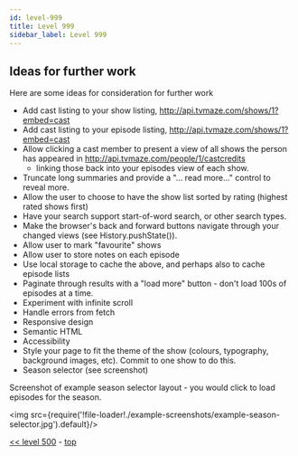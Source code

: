 ```yaml
---
id: level-999
title: Level 999
sidebar_label: Level 999
---
```


## Ideas for further work

Here are some ideas for consideration for further work

- Add cast listing to your show listing, http://api.tvmaze.com/shows/1?embed=cast
- Add cast listing to your episode listing, http://api.tvmaze.com/shows/1?embed=cast
- Allow clicking a cast member to present a view of all shows the person has appeared in http://api.tvmaze.com/people/1/castcredits
  - linking those back into your episodes view of each show.
- Truncate long summaries and provide a "... read more..." control to reveal more.
- Allow the user to choose to have the show list sorted by rating (highest rated shows first)
- Have your search support start-of-word search, or other search types.
- Make the browser's back and forward buttons navigate through your changed views (see History.pushState()).
- Allow user to mark "favourite" shows
- Allow user to store notes on each episode
- Use local storage to cache the above, and perhaps also to cache episode lists
- Paginate through results with a "load more" button - don't load 100s of episodes at a time.
- Experiment with infinite scroll
- Handle errors from fetch
- Responsive design
- Semantic HTML
- Accessibility
- Style your page to fit the theme of the show (colours, typography, background images, etc). Commit to one show to do this.
- Season selector (see screenshot)

Screenshot of example season selector layout - you would click to load episodes for the season.

<img src={require('!file-loader!./example-screenshots/example-season-selector.jpg').default}/>

[<< level 500](./level-500.md) - [top](./readme.md)
